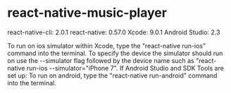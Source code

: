 # react-native-music-player

react-native-cli: 2.0.1
react-native: 0.57.0
Xcode: 9.0.1
Android Studio: 2.3

To run on ios simulator within Xcode, type the "react-native run-ios" command into the terminal. To specify the device the simulator should run on use the --simulator flag followed by the device name such as "react-native run-ios --simulator="iPhone 7".
If Android Studio and SDK Tools are set up:
  To run on android, type the "react-native run-android" command into the terminal.
